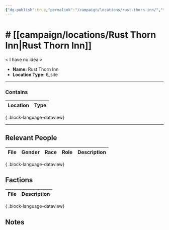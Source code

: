 ```yaml
---
{"dg-publish":true,"permalink":"/campaign/locations/rust-thorn-inn/","tags":["location"],"noteIcon":"","created":"2025-10-26T19:58:49.971-07:00","updated":"2025-10-28T07:54:29.133-07:00"}
---
```


# # [[campaign/locations/Rust Thorn Inn\|Rust Thorn Inn]]
< I have no idea >
<p><span><ul>
<li dir="auto"><strong>Name:</strong> Rust Thorn Inn</li>
<li dir="auto"><strong>Location Type:</strong> 6_site</li>
</ul></span></p>

---

### Contains
| Location | Type |
| -------- | ---- |

{ .block-language-dataview}

---

## Relevant People
| File | Gender | Race | Role | Description |
| ---- | ------ | ---- | ---- | ----------- |

{ .block-language-dataview}

## Factions
| File | Description |
| ---- | ----------- |

{ .block-language-dataview}

## Notes
